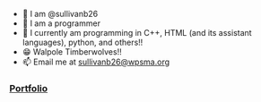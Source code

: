 * :wave: I am @sullivanb26
* :eyes: I am a programmer
* :rat: I currently am programming in C++, HTML (and its assistant languages), python, and others!! 
* :grin: Walpole Timberwolves!!
* 📫 Email me at sullivanb26@wpsma.org
### [Portfolio](https://sullivanb26.github.io/Portfolio/index.html)
